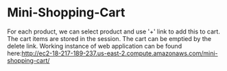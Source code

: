 # Mini-Shopping-Cart
 For each product, we can select product and use '+' link to add this to cart. The cart items are stored in the session. The cart can be emptied by the delete link.
Working instance of web application can be found here:http://ec2-18-217-189-237.us-east-2.compute.amazonaws.com/mini-shopping-cart/
